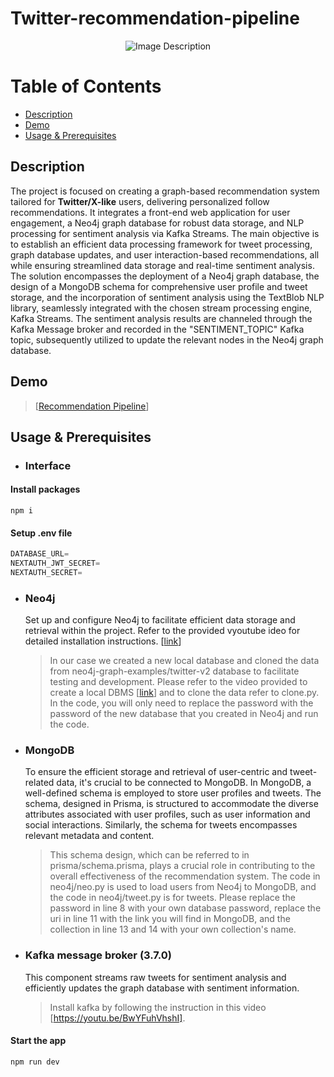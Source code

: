 # Twitter-recommendation-pipeline

<div align="center">
  <img src="https://github.com/gitNoura/Twitter-recommendation-pipeline/assets/159318078/04ba2272-7004-4a2c-994b-f0e6ab2bebb7" alt="Image Description">
</div>


# Table of Contents

- [Description](#Description)
- [Demo](#Demo)
- [Usage & Prerequisites](#Usage--Prerequisites)
  
## Description

The project is focused on creating a graph-based recommendation system tailored for **Twitter/X-like** users, delivering personalized follow recommendations. It integrates a front-end web application for user engagement, a Neo4j graph database for robust data storage, and NLP processing for sentiment analysis via Kafka Streams. The main objective is to establish an efficient data processing framework for tweet processing, graph database updates, and user interaction-based recommendations, all while ensuring streamlined data storage and real-time sentiment analysis. The solution encompasses the deployment of a Neo4j graph database, the design of a MongoDB schema for comprehensive user profile and tweet storage, and the incorporation of sentiment analysis using the TextBlob NLP library, seamlessly integrated with the chosen stream processing engine, Kafka Streams. The sentiment analysis results are channeled through the Kafka Message broker and recorded in the "SENTIMENT_TOPIC" Kafka topic, subsequently utilized to update the relevant nodes in the Neo4j graph database.

## Demo

> [[Recommendation Pipeline](https://www.youtube.com/watch?v=4Cxi3a4jylY)]

## Usage & Prerequisites

* ### Interface
#### Install packages

```shell
npm i
```

#### Setup .env file


```js
DATABASE_URL=
NEXTAUTH_JWT_SECRET=
NEXTAUTH_SECRET=
```


* ### Neo4j
   Set up and configure Neo4j to facilitate efficient data storage and retrieval within the project. Refer to the provided vyoutube ideo for detailed installation instructions. [[link](https://youtu.be/qAFivl3z8jo)]
  > In our case we created a new local database and cloned the data from neo4j-graph-examples/twitter-v2 database to facilitate testing and development. Please refer to the video provided to create a local DBMS [[link](https://youtu.be/xwObLzLcMJ0)] and to clone the data refer to clone.py.
  > In the code, you will only need to replace the password with the password of the new database that you created in Neo4j and run the code.

* ### MongoDB
   To ensure the efficient storage and retrieval of user-centric and tweet-related data, it's crucial to be connected to MongoDB. In MongoDB, a well-defined schema is employed to store user profiles and tweets. The schema, designed in Prisma, is structured to accommodate the diverse attributes associated with user profiles, such as user information and social interactions. Similarly, the schema for tweets encompasses relevant metadata and content. 
  > This schema design, which can be referred to in prisma/schema.prisma, plays a crucial role in contributing to the overall effectiveness of the recommendation system.
  > The code in neo4j/neo.py is used to load users from Neo4j to MongoDB, and the code in neo4j/tweet.py is for tweets. Please replace the password in line 8 with your own database password, replace the uri in line 11 with the link you will find in MongoDB, and the collection in line 13 and 14 with your own collection's name.

* ### Kafka message broker (3.7.0)
  This component streams raw tweets for sentiment analysis and efficiently updates the graph database with sentiment information.
  >Install kafka by following the instruction in this video [https://youtu.be/BwYFuhVhshI].

#### Start the app

```shell
npm run dev
```
